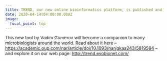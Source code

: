 ```yaml
---
title: TREND, our new online bioinformatics platform, is published and released
date: 2020-04-14T04:00:00.000Z
image:
  focal_point: top
---
```


This new tool by Vadim Gumerov will become a companion to many microbiologists around the world. Read about it here – https://academic.oup.com/nar/article/doi/10.1093/nar/gkaa243/5819594 – and explore it on our web page: http://trend.evobionet.com/
